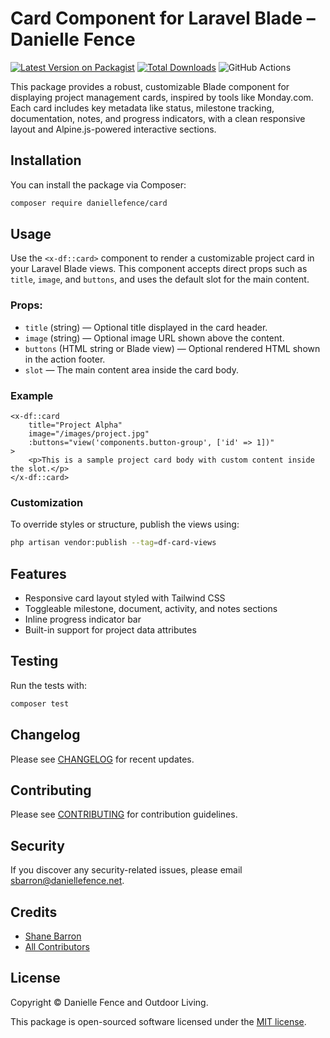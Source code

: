 # Card Component for Laravel Blade – Danielle Fence

[![Latest Version on Packagist](https://img.shields.io/packagist/v/daniellefence/card.svg?style=flat-square)](https://packagist.org/packages/daniellefence/card)
[![Total Downloads](https://img.shields.io/packagist/dt/daniellefence/card.svg?style=flat-square)](https://packagist.org/packages/daniellefence/card)
![GitHub Actions](https://github.com/daniellefence/card/actions/workflows/main.yml/badge.svg)

This package provides a robust, customizable Blade component for displaying project management cards, inspired by tools like Monday.com. Each card includes key metadata like status, milestone tracking, documentation, notes, and progress indicators, with a clean responsive layout and Alpine.js-powered interactive sections.

## Installation

You can install the package via Composer:

```bash
composer require daniellefence/card
```

## Usage

Use the `<x-df::card>` component to render a customizable project card in your Laravel Blade views. This component accepts direct props such as `title`, `image`, and `buttons`, and uses the default slot for the main content.

### Props:
- `title` (string) — Optional title displayed in the card header.
- `image` (string) — Optional image URL shown above the content.
- `buttons` (HTML string or Blade view) — Optional rendered HTML shown in the action footer.
- `slot` — The main content area inside the card body.

### Example

```blade
<x-df::card 
    title="Project Alpha" 
    image="/images/project.jpg" 
    :buttons="view('components.button-group', ['id' => 1])"
>
    <p>This is a sample project card body with custom content inside the slot.</p>
</x-df::card>
```

### Customization

To override styles or structure, publish the views using:

```bash
php artisan vendor:publish --tag=df-card-views
```

## Features

- Responsive card layout styled with Tailwind CSS
- Toggleable milestone, document, activity, and notes sections
- Inline progress indicator bar
- Built-in support for project data attributes

## Testing

Run the tests with:

```bash
composer test
```

## Changelog

Please see [CHANGELOG](CHANGELOG.md) for recent updates.

## Contributing

Please see [CONTRIBUTING](CONTRIBUTING.md) for contribution guidelines.

## Security

If you discover any security-related issues, please email sbarron@daniellefence.net.

## Credits

- [Shane Barron](https://github.com/daniellefence)
- [All Contributors](../../contributors)

## License

Copyright © Danielle Fence and Outdoor Living.

This package is open-sourced software licensed under the [MIT license](LICENSE.md).
